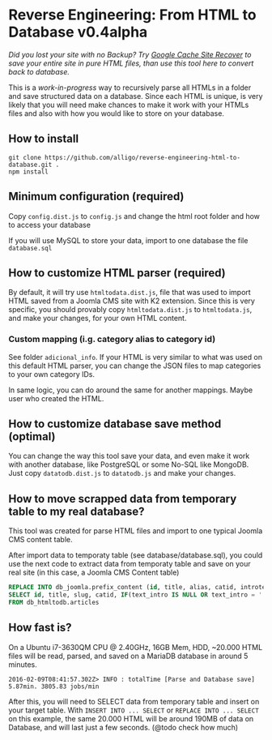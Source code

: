 # Reverse Engineering: From HTML to Database v0.4alpha

_Did you lost your site with no Backup? Try [Google Cache Site Recover](https://github.com/alligo/google-cache-site-recover)
to save your entire site in pure HTML files, than use this tool here to convert
back to database._

This is a _work-in-progress_ way to recursively parse all HTMLs in a folder and
save structured data on a database. Since each HTML is unique, is very likely
that you will need make chances to make it work with your HTMLs files and also
with how you would like to store on your database.

## How to install

    git clone https://github.com/alligo/reverse-engineering-html-to-database.git .
    npm install

## Minimum configuration (required)

Copy `config.dist.js` to `config.js` and change the html root folder and how
to access your database

If you will use MySQL to store your data, import to one database the file
`database.sql`

## How to customize HTML parser (required)

By default, it will try use `htmltodata.dist.js`, file that was used to import
HTML saved from a Joomla CMS site with K2 extension. Since this is very 
specific, you should provably copy `htmltodata.dist.js` to `htmltodata.js`, and
make your changes, for your own HTML content.

### Custom mapping (i.g. category alias to category id)
See folder `adicional_info`. If your HTML is very similar to what was used on
this default HTML parser, you can change the JSON files to map categories to
your own category IDs.

In same logic, you can do around the same for another mappings. Maybe user
who created the HTML.

## How to customize database save method (optimal)

You can change the way this tool save your data, and even make it work with
another database, like PostgreSQL or some No-SQL like MongoDB. Just copy
`datatodb.dist.js` to `datatodb.js` and make your changes.

## How to move scrapped data from temporary table to my real database?
This tool was created for parse HTML files and import to one typical Joomla
CMS content table.

After import data to temporaty table (see database/database.sql), you could use 
the next code to extract data from temporaty table and save on your real site
(in this case, a Joomla CMS Content table)

```sql
REPLACE INTO db_joomla.prefix_content (id, title, alias, catid, introtext, `fulltext`, metakey, metadesc, created_by, created_by_alias, created, `language`, access, state)
SELECT id, title, slug, catid, IF(text_intro IS NULL OR text_intro = '', `text`, text_intro), IF(text_intro IS NULL OR text_intro = '', text_intro, `text`), meta_keywords, meta_description, created_by, author_raw, created_at, '*', '1', '1'
FROM db_htmltodb.articles
```

## How fast is?

On a Ubuntu i7-3630QM CPU @ 2.40GHz, 16GB Mem, HDD, ~20.000 HTML files will be read,
parsed, and saved on a MariaDB database in around 5 minutes.

    2016-02-09T08:41:57.302Z> INFO : totalTime [Parse and Database save]  5.87min. 3805.83 jobs/min

After this, you will need to SELECT data from temporary table and insert on your
target table. With `INSERT INTO ... SELECT` or `REPLACE INTO ... SELECT` on
this example, the same 20.000 HTML will be around 190MB of data on Database, and
will last just a few seconds. (@todo check how much)